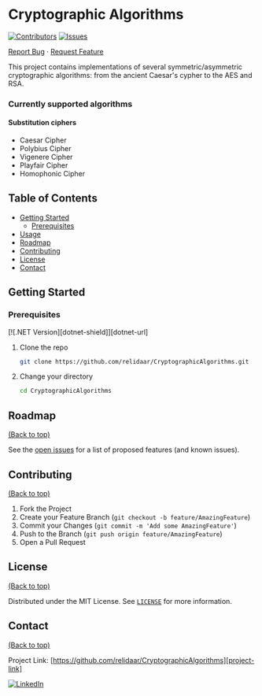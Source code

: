 ﻿# Cryptographic Algorithms

[![Contributors][contributors-shield]][contributors-url]
[![Issues][issues-shield]][issues-url]

[Report Bug][project-issues-link]
·
[Request Feature][project-issues-link]

This project contains implementations of several symmetric/asymmetric cryptographic algorithms: from the ancient Caesar's cypher to the AES and RSA. 

### Currently supported algorithms

#### Substitution ciphers

- Caesar Cipher
- Polybius Cipher
- Vigenere Cipher
- Playfair Cipher
- Homophonic Cipher

## Table of Contents

- [Getting Started](#getting-started)
    - [Prerequisites](#prerequisites)
- [Usage](#usage)
- [Roadmap](#roadmap)
- [Contributing](#contributing)
- [License](#license)
- [Contact](#contact)



## Getting Started

### Prerequisites

[![.NET Version][dotnet-shield]][dotnet-url]


1. Clone the repo
   ```sh
   git clone https://github.com/relidaar/CryptographicAlgorithms.git
   ```
2. Change your directory
   ```sh
   cd CryptographicAlgorithms
   ```



## Roadmap
[(Back to top)](#table-of-contents)

See the [open issues][project-issues-link] for a list of proposed features (and known issues).



## Contributing
[(Back to top)](#table-of-contents)

1. Fork the Project
2. Create your Feature Branch (`git checkout -b feature/AmazingFeature`)
3. Commit your Changes (`git commit -m 'Add some AmazingFeature'`)
4. Push to the Branch (`git push origin feature/AmazingFeature`)
5. Open a Pull Request



## License
[(Back to top)](#table-of-contents)

Distributed under the MIT License. See  [`LICENSE`][license-url] for more information.



## Contact
[(Back to top)](#table-of-contents)

Project Link: [https://github.com/relidaar/CryptographicAlgorithms][project-link]

[![LinkedIn][linkedin-shield]][linkedin-url]



[project-link]: https://github.com/relidaar/CryptographicAlgorithms
[project-issues-link]: https://github.com/relidaar/CryptographicAlgorithms/issues

[contributors-shield]: https://img.shields.io/github/contributors/relidaar/CryptographicAlgorithms?style=for-the-badge
[contributors-url]: https://github.com/relidaar/CryptographicAlgorithms/graphs/contributors

[issues-shield]: https://img.shields.io/github/issues/relidaar/CryptographicAlgorithms?style=for-the-badge
[issues-url]: https://github.com/relidaar/CryptographicAlgorithms/issues

[license-shield]: https://img.shields.io/github/license/relidaar/CryptographicAlgorithms?style=for-the-badge
[license-url]: https://github.com/relidaar/CryptographicAlgorithms/blob/main/LICENSE

[linkedin-shield]: https://img.shields.io/badge/-LinkedIn-black.svg?style=for-the-badge&logo=linkedin&colorB=555
[linkedin-url]: https://www.linkedin.com/in/oleksandr-sviatetskyi-45424b143/
